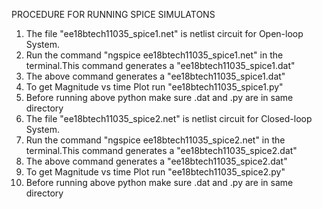 PROCEDURE FOR RUNNING SPICE SIMULATONS

1) The file "ee18btech11035_spice1.net" is netlist circuit for Open-loop System.
2) Run the command "ngspice ee18btech11035_spice1.net" in the terminal.This command generates a "ee18btech11035_spice1.dat"
3) The above command generates a "ee18btech11035_spice1.dat"
4) To get Magnitude vs time Plot run "ee18btech11035_spice1.py"
5) Before running above python make sure .dat and .py are in same directory
6) The file "ee18btech11035_spice2.net" is netlist circuit for Closed-loop System.
7) Run the command "ngspice ee18btech11035_spice2.net" in the terminal.This command generates a "ee18btech11035_spice2.dat"
8) The above command generates a "ee18btech11035_spice2.dat"
9) To get Magnitude vs time Plot run "ee18btech11035_spice2.py"
10) Before running above python make sure .dat and .py are in same directory
